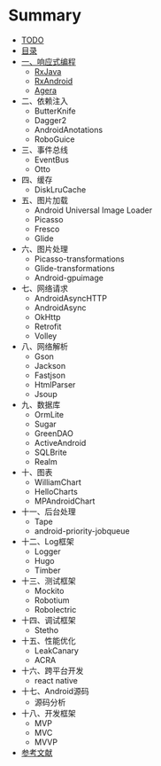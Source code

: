 # Summary

* [TODO](README.md)
* [目录](Preface.md)
* [一、响应式编程](Chapter01/Reactive_Programming.md)
    * [RxJava](Chapter01/RxJava.md)
    * [RxAndroid](Chapter01/RxAndroid.md)
    * [Agera](Chapter01/Agera.md)
* 二、依赖注入
    * ButterKnife
    * Dagger2
    * AndroidAnotations
    * RoboGuice
* 三、事件总线
    * EventBus
    * Otto
* 四、缓存
    * DiskLruCache
* 五、图片加载
    * Android Universal Image Loader
    * Picasso
    * Fresco
    * Glide
* 六、图片处理
    * Picasso-transformations
    * Glide-transformations
    * Android-gpuimage
* 七、网络请求
    * AndroidAsyncHTTP
    * AndroidAsync
    * OkHttp
    * Retrofit
    * Volley
* 八、网络解析
    * Gson
    * Jackson
    * Fastjson
    * HtmlParser
    * Jsoup
* 九、数据库
    * OrmLite
    * Sugar
    * GreenDAO
    * ActiveAndroid
    * SQLBrite
    * Realm
* 十、图表
    * WilliamChart
    * HelloCharts
    * MPAndroidChart
* 十一、后台处理
    * Tape
    * android-priority-jobqueue
* 十二、Log框架
    * Logger
    * Hugo
    * Timber
* 十三、测试框架
    * Mockito
    * Robotium
    * Robolectric
* 十四、调试框架
    * Stetho
* 十五、性能优化
    * LeakCanary
    * ACRA
* 十六、跨平台开发
    * react native
* 十七、Android源码
    * 源码分析
* 十八、开发框架
    * MVP
    * MVC
    * MVVP
* [参考文献](can_kao_wen_xian.md)

